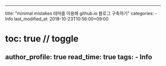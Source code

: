 ---

title: "minimal mistakes 테마를 이용해 github.io 블로그 구축하기"
categories:
    - Info
last_modified_at: 2018-10-23T10:56:00+09:00
# toc: true // toggle
author_profile: true
read_time: true
tags:
    - Info
--- 
